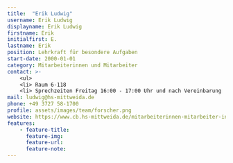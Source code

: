 ```yaml
---
title:  "Erik Ludwig"
username: Erik Ludwig
displayname: Erik Ludwig
firstname: Erik
initialfirst: E.
lastname: Erik
position: Lehrkraft für besondere Aufgaben
start-date: 2000-01-01
category: Mitarbeiterinnen und Mitarbeiter
contact: >-
    <ul>
    <li> Raum 6-118
    <li> Sprechzeiten Freitag 16:00 - 17:00 Uhr und nach Vereinbarung 
mail: ludwig@hs-mittweida.de 
phone: +49 3727 58-1700 
profile: assets/images/team/forscher.png
website: https://www.cb.hs-mittweida.de/mitarbeiterinnen-mitarbeiter-in-ihren-fachgruppen/ludwig-erik/
features:
    - feature-title: 
      feature-img: 
      feature-url: 
      feature-note: 
---
```

